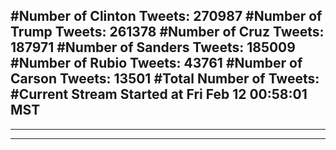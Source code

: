 #Number of Clinton Tweets: 270987
#Number of Trump Tweets: 261378
#Number of Cruz Tweets: 187971
#Number of Sanders Tweets: 185009
#Number of Rubio Tweets: 43761
#Number of Carson Tweets: 13501
#Total Number of Tweets:  
#Current Stream Started at Fri Feb 12 00:58:01 MST
---
---
---
